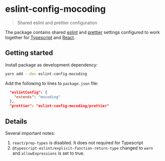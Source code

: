 # eslint-config-mocoding

> Shared eslint and prettier configuration

The package contains shared [eslint](https://eslint.org/) and [prettier](https://prettier.io/) settings configured to work together for [Typescript](https://www.typescriptlang.org/) and [React](https://reactjs.org/).

## Getting started

Install package as development dependency:

```sh
yarn add --dev eslint-config-mocoding
```

Add the following to lines to `package.json` file:
```json
  "eslintConfig": {
    "extends": "mocoding"
  },
  "prettier": "eslint-config-mocoding/prettier"
```

## Details

Several important notes:
1. `react/prop-types` is disabled. It does not required for Typescript
2. `@typescript-eslint/explicit-function-return-type` changed to `warn` and `allowExpressions` is set to true.


